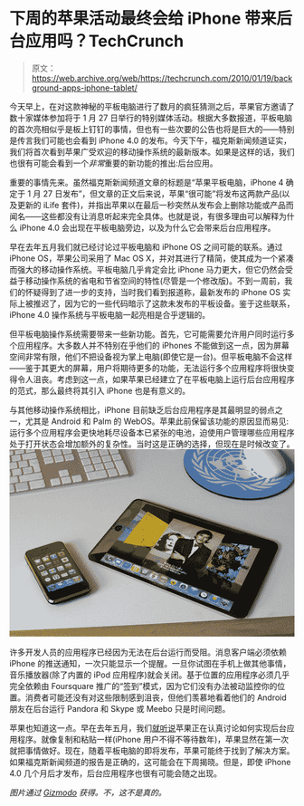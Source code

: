 # 下周的苹果活动最终会给 iPhone 带来后台应用吗？TechCrunch

> 原文：<https://web.archive.org/web/https://techcrunch.com/2010/01/19/background-apps-iphone-tablet/>

今天早上，在对这款神秘的平板电脑进行了数月的疯狂猜测之后，苹果官方邀请了数十家媒体参加将于 1 月 27 日举行的特别媒体活动。根据大多数报道，平板电脑的首次亮相似乎是板上钉钉的事情，但也有一些次要的公告也将是巨大的——特别是传言我们可能也会看到 iPhone 4.0 的发布。今天下午，福克斯新闻频道证实，我们将首次看到苹果广受欢迎的移动操作系统的最新版本。如果是这样的话，我们也很有可能会看到一个*非常*重要的新功能的推出:后台应用。

重要的事情先来。虽然福克斯新闻频道文章的标题是“苹果平板电脑，iPhone 4 确定于 1 月 27 日发布”，但文章的正文后来说，苹果“很可能”将发布这两款产品(以及更新的 iLife 套件)，并指出苹果以在最后一秒突然从发布会上删除功能或产品而闻名——这些都没有让消息听起来完全具体。也就是说，有很多理由可以解释为什么 iPhone 4.0 会出现在平板电脑旁边，以及为什么它会带来后台应用程序。

早在去年五月我们就已经讨论过平板电脑和 iPhone OS 之间可能的联系。通过 iPhone OS，苹果公司采用了 Mac OS X，并对其进行了精简，使其成为一个紧凑而强大的移动操作系统。平板电脑几乎肯定会比 iPhone 马力更大，但它仍然会受益于移动操作系统的省电和节省空间的特性(尽管是一个修改版)。不到一周前，我们的怀疑得到了进一步的支持，当时我们看到报道称，最新发布的 iPhone OS 实际上被推迟了，因为它的一些代码暗示了这款未发布的平板设备。鉴于这些联系，iPhone 4.0 操作系统与平板电脑一起亮相是合乎逻辑的。

但平板电脑操作系统需要带来一些新功能。首先，它可能需要允许用户同时运行多个应用程序。大多数人并不特别在乎他们的 iPhones 不能做到这一点，因为屏幕空间非常有限，他们不把设备视为掌上电脑(即使它是一台)。但平板电脑不会这样——鉴于其更大的屏幕，用户将期待更多的功能，无法运行多个应用程序将很快变得令人沮丧。考虑到这一点，如果苹果已经建立了在平板电脑上运行后台应用程序的范式，那么最终将其引入 iPhone 也是有意义的。

与其他移动操作系统相比，iPhone 目前缺乏后台应用程序是其最明显的弱点之一，尤其是 Android 和 Palm 的 WebOS。苹果此前保留该功能的原因显而易见:运行多个应用程序会更快地耗尽设备本已紧张的电池，迫使用户管理哪些应用程序处于打开状态会增加额外的复杂性。当时这是正确的选择，但现在是时候改变了。
![](img/dfbe6e0e25ced7d66436064d04553386.png)

许多开发人员的应用程序已经因为无法在后台运行而受阻。消息客户端必须依赖 iPhone 的推送通知，一次只能显示一个提醒。一旦你试图在手机上做其他事情，音乐播放器(除了内置的 iPod 应用程序)就会关闭。基于位置的应用程序必须几乎完全依赖由 Foursquare 推广的“签到”模式，因为它们没有办法被动监控你的位置。消费者可能还没有对这些限制感到沮丧，但他们羡慕地看着他们的 Android 朋友在后台运行 Pandora 和 Skype 或 Meebo 只是时间问题。

苹果也知道这一点。早在去年五月，我们[就听说](https://web.archive.org/web/20221209050822/http://www.beta.techcrunch.com/2009/05/15/apple-is-indeed-talking-about-opening-iphone-background-tasks/)苹果正在认真讨论如何实现后台应用程序。就像复制和粘贴一样(iPhone 用户不得不等待数年)，苹果显然在第一次就把事情做好。现在，随着平板电脑的即将发布，苹果可能终于找到了解决方案。如果福克斯新闻频道的报告是正确的，这可能会在下周揭晓。但是，即使 iPhone 4.0 几个月后才发布，后台应用程序也很有可能会随之出现。

*图片通过 [Gizmodo](https://web.archive.org/web/20221209050822/http://gizmodo.com/5336670/photoshop-contest-put-an-apple-tablet-in-your-life) 获得。不，这不是真的。*
